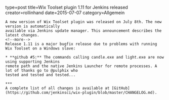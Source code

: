 type=post
title=Wix Toolset plugin 1.11 for Jenkins released
creator=rollinhand
date=2015-07-07
category=Allgemein
~~~~~~
A new version of Wix Toolset plugin was released on July 8th. The new version is automatically 
available via Jenkins update manager. This announcement describes the latest changes.
<!--more-->
Release 1.11 is a major bugfix release due to problems with running Wix Toolset on a Windows slave:

* **github #5:** The commands calling candle.exe and light.exe are now using supporting Jenkins 
remote path and the native Jenkins Launcher for remote processes. A lot of thanks go to @pulphix who 
tested and tested and tested...

***
A complete list of all changes is available at [GitHub](https://github.com/jenkinsci/wix-plugin/blob/master/CHANGELOG.md).
